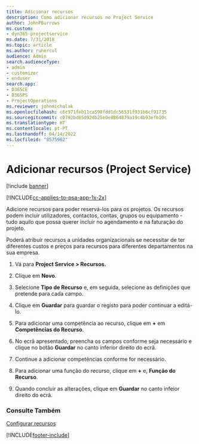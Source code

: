 ```yaml
---
title: Adicionar recursos
description: Como adicionar recursos no Project Service
author: JohnPBurrows
ms.custom:
- dyn365-projectservice
ms.date: 7/31/2018
ms.topic: article
ms.author: ruhercul
audience: Admin
search.audienceType:
- admin
- customizer
- enduser
search.app:
- D365CE
- D365PS
- ProjectOperations
ms.reviewer: johnmichalak
ms.openlocfilehash: c6c971feb11ca598fdd1dc56531f931b6cf91735
ms.sourcegitcommit: c0792bd65d92db25e0e8864879a19c4b93efb10c
ms.translationtype: HT
ms.contentlocale: pt-PT
ms.lasthandoff: 04/14/2022
ms.locfileid: "8575962"
---
```

# <a name="add-resources-project-service"></a>Adicionar recursos (Project Service)

[!include [banner](../includes/psa-now-project-operations.md)]

[!INCLUDE[cc-applies-to-psa-app-1x-2x](../includes/cc-applies-to-psa-app-1x-2x.md)]

Adicione recursos para poder reservá-los para os projetos. Os recursos podem incluir utilizadores, contactos, contas, grupos ou equipamento - tudo aquilo que possa querer incluir no agendamento e na faturação do projeto.  
  
Poderá atribuir recursos a unidades organizacionais se necessitar de ter diferentes custos e preços para recursos para diferentes departamentos na sua empresa.  
  
1.  Vá para **Project Service > Recursos.**  
  
2.  Clique em **Novo**.  
  
3.  Selecione **Tipo de Recurso** e, em seguida, selecione as definições que pretende para cada campo.  
  
4.  Clique em **Guardar** para guardar o registo para poder continuar a editá-lo.  
  
5.  Para adicionar uma competência ao recurso, clique em **+** em **Competências do Recurso**.  
  
6.  No ecrã apresentado, preencha os campos conforme seja necessário e clique no botão **Guardar** no canto inferior direito do ecrã.  
  
7.  Continue a adicionar competências conforme for necessário.  
  
8.  Para adicionar uma função do recurso, clique em **+** e, **Função do Recurso**.  
  
9. Quando concluir as alterações, clique em **Guardar** no canto infeior direito do ecrã.  
  
### <a name="see-also"></a>Consulte Também  
 [Configurar recursos](../psa/set-up-resources.md)


[!INCLUDE[footer-include](../includes/footer-banner.md)]
